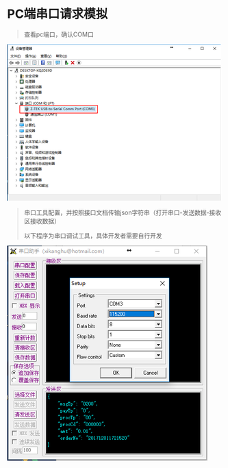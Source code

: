 # PC端串口请求模拟

> 查看pc端口，确认COM口

![](/assets/port.png)

> 串口工具配置，并按照接口文档传输json字符串（打开串口-发送数据-接收区接收数据）
>
> 以下程序为串口调试工具，具体开发者需要自行开发

![](/assets/comTool.png)

